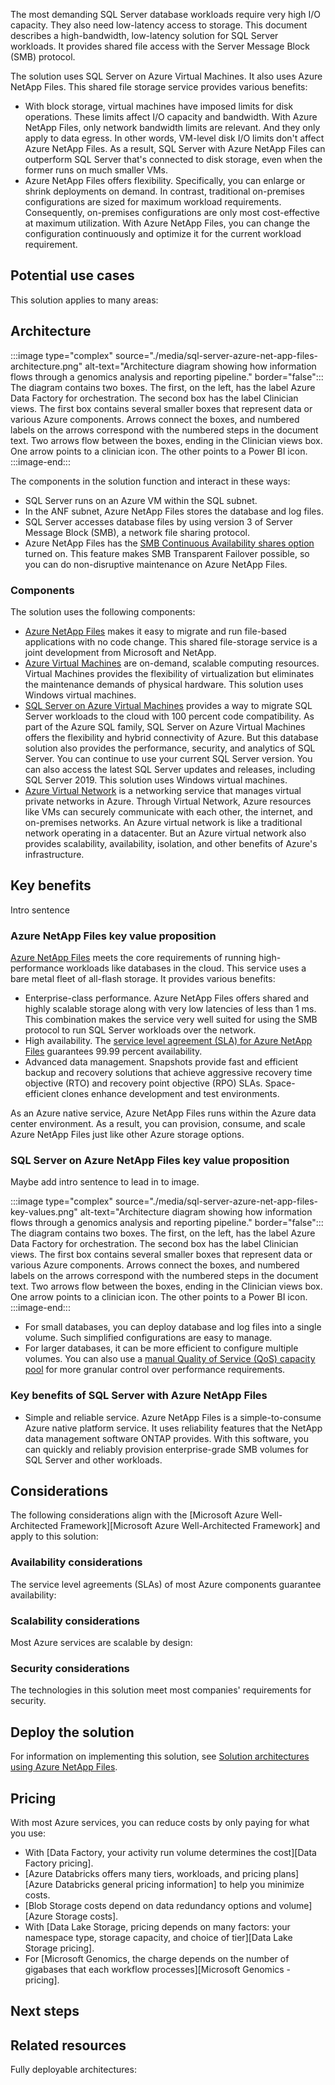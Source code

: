 The most demanding SQL Server database workloads require very high I/O capacity. They also need low-latency access to storage. This document describes a high-bandwidth, low-latency solution for SQL Server workloads. It provides shared file access with the Server Message Block (SMB) protocol.

The solution uses SQL Server on Azure Virtual Machines. It also uses Azure NetApp Files. This shared file storage service provides various benefits:

- With block storage, virtual machines have imposed limits for disk operations. These limits affect I/O capacity and bandwidth. With Azure NetApp Files, only network bandwidth limits are relevant. And they only apply to data egress. In other words, VM-level disk I/O limits don't affect Azure NetApp Files. As a result, SQL Server with Azure NetApp Files can outperform SQL Server that's connected to disk storage, even when the former runs on much smaller VMs.
- Azure NetApp Files offers flexibility. Specifically, you can enlarge or shrink deployments on demand. In contrast, traditional on-premises configurations are sized for maximum workload requirements. Consequently, on-premises configurations are only most cost-effective at maximum utilization. With Azure NetApp Files, you can change the configuration continuously and optimize it for the current workload requirement.

## Potential use cases

This solution applies to many areas:



## Architecture

:::image type="complex" source="./media/sql-server-azure-net-app-files-architecture.png" alt-text="Architecture diagram showing how information flows through a genomics analysis and reporting pipeline." border="false":::
   The diagram contains two boxes. The first, on the left, has the label Azure Data Factory for orchestration. The second box has the label Clinician views. The first box contains several smaller boxes that represent data or various Azure components. Arrows connect the boxes, and numbered labels on the arrows correspond with the numbered steps in the document text. Two arrows flow between the boxes, ending in the Clinician views box. One arrow points to a clinician icon. The other points to a Power BI icon.
:::image-end:::

The components in the solution function and interact in these ways:

- SQL Server runs on an Azure VM within the SQL subnet.
- In the ANF subnet, Azure NetApp Files stores the database and log files.
- SQL Server accesses database files by using version 3 of Server Message Block (SMB), a network file sharing protocol.
- Azure NetApp Files has the [SMB Continuous Availability shares option][SMB Continuous Availability (CA) shares (Preview)] turned on. This feature makes SMB Transparent Failover possible, so you can do non-disruptive maintenance on Azure NetApp Files.





### Components

The solution uses the following components:

- [Azure NetApp Files][Azure NetApp Files] makes it easy to migrate and run file-based applications with no code change. This shared file-storage service is a joint development from Microsoft and NetApp.
- [Azure Virtual Machines][Azure Virtual Machines] are on-demand, scalable computing resources. Virtual Machines provides the flexibility of virtualization but eliminates the maintenance demands of physical hardware. This solution uses Windows virtual machines.
- [SQL Server on Azure Virtual Machines][What is SQL Server on Azure Virtual Machines (Windows)] provides a way to migrate SQL Server workloads to the cloud with 100 percent code compatibility. As part of the Azure SQL family, SQL Server on Azure Virtual Machines offers the flexibility and hybrid connectivity of Azure. But this database solution also provides the performance, security, and analytics of SQL Server. You can continue to use your current SQL Server version. You can also access the latest SQL Server updates and releases, including SQL Server 2019. This solution uses Windows virtual machines.
- [Azure Virtual Network][Azure Virtual Network] is a networking service that manages virtual private networks in Azure. Through Virtual Network, Azure resources like VMs can securely communicate with each other, the internet, and on-premises networks. An Azure virtual network is like a traditional network operating in a datacenter. But an Azure virtual network also provides scalability, availability, isolation, and other benefits of Azure's infrastructure.

## Key benefits

Intro sentence

### Azure NetApp Files key value proposition

[Azure NetApp Files][What is Azure NetApp Files] meets the core requirements of running high-performance workloads like databases in the cloud. This service uses a bare metal fleet of all-flash storage. It provides various benefits:

- Enterprise-class performance. Azure NetApp Files offers shared and highly scalable storage along with very low latencies of less than 1 ms. This combination makes the service very well suited for using the SMB protocol to run SQL Server workloads over the network.
- High availability. The [service level agreement (SLA) for Azure NetApp Files][SLA for Azure NetApp Files] guarantees 99.99 percent availability.
- Advanced data management. Snapshots provide fast and efficient backup and recovery solutions that achieve aggressive recovery time objective (RTO) and recovery point objective (RPO) SLAs. Space-efficient clones enhance development and test environments.

 As an Azure native service, Azure NetApp Files runs within the Azure data center environment. As a result, you can provision, consume, and scale Azure NetApp Files just like other Azure storage options.

### SQL Server on Azure NetApp Files key value proposition

Maybe add intro sentence to lead in to image.

:::image type="complex" source="./media/sql-server-azure-net-app-files-key-values.png" alt-text="Architecture diagram showing how information flows through a genomics analysis and reporting pipeline." border="false":::
   The diagram contains two boxes. The first, on the left, has the label Azure Data Factory for orchestration. The second box has the label Clinician views. The first box contains several smaller boxes that represent data or various Azure components. Arrows connect the boxes, and numbered labels on the arrows correspond with the numbered steps in the document text. Two arrows flow between the boxes, ending in the Clinician views box. One arrow points to a clinician icon. The other points to a Power BI icon.
:::image-end:::

- For small databases, you can deploy database and log files into a single volume. Such simplified configurations are easy to manage.
- For larger databases, it can be more efficient to configure multiple volumes. You can also use a [manual Quality of Service (QoS) capacity pool][Manual QoS volume quota and throughput] for more granular control over performance requirements.

### Key benefits of SQL Server with Azure NetApp Files

- Simple and reliable service. Azure NetApp Files is a simple-to-consume Azure native platform service. It uses reliability features that the NetApp data management software ONTAP provides. With this software, you can quickly and reliably provision enterprise-grade SMB volumes for SQL Server and other workloads.


## Considerations

The following considerations align with the [Microsoft Azure Well-Architected Framework][Microsoft Azure Well-Architected Framework] and apply to this solution:

### Availability considerations

The service level agreements (SLAs) of most Azure components guarantee availability:


### Scalability considerations

Most Azure services are scalable by design:


### Security considerations

The technologies in this solution meet most companies' requirements for security.

## Deploy the solution

For information on implementing this solution, see [Solution architectures using Azure NetApp Files][Solution architectures using Azure NetApp Files - SQL Server].

## Pricing

With most Azure services, you can reduce costs by only paying for what you use:

- With [Data Factory, your activity run volume determines the cost][Data Factory pricing].
- [Azure Databricks offers many tiers, workloads, and pricing plans][Azure Databricks general pricing information] to help you minimize costs.
- [Blob Storage costs depend on data redundancy options and volume][Azure Storage costs].
- With [Data Lake Storage, pricing depends on many factors: your namespace type, storage capacity, and choice of tier][Data Lake Storage pricing].
- For [Microsoft Genomics, the charge depends on the number of gigabases that each workflow processes][Microsoft Genomics - pricing].

## Next steps


## Related resources

Fully deployable architectures:

[Azure NetApp Files]: https://azure.microsoft.com/en-us/services/netapp/
[Azure Virtual Machines]: https://azure.microsoft.com/en-us/services/virtual-machines/#overview
[Azure Virtual Network]: https://azure.microsoft.com/en-us/services/virtual-network/
[Manual QoS volume quota and throughput]: https://docs.microsoft.com/en-us/azure/azure-netapp-files/azure-netapp-files-performance-considerations#manual-qos-volume-quota-and-throughput
[SLA for Azure NetApp Files]: https://azure.microsoft.com/en-us/support/legal/sla/netapp/v1_1/
[SMB Continuous Availability (CA) shares (Preview)]: https://docs.microsoft.com/en-us/azure/azure-netapp-files/whats-new#march-2021
[Solution architectures using Azure NetApp Files - SQL Server]: https://docs.microsoft.com/en-us/azure/azure-netapp-files/azure-netapp-files-solution-architectures#sql-server
[What is Azure NetApp Files]: https://docs.microsoft.com/en-us/azure/azure-netapp-files/azure-netapp-files-introduction
[What is SQL Server on Azure Virtual Machines (Windows)]: https://docs.microsoft.com/en-us/azure/azure-sql/virtual-machines/windows/sql-server-on-azure-vm-iaas-what-is-overview